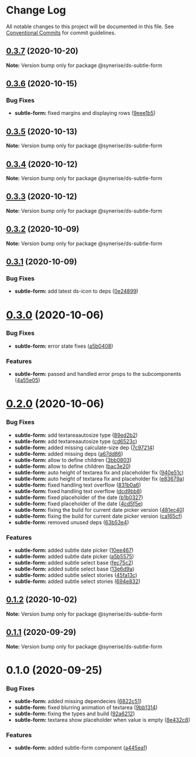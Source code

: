 # Change Log

All notable changes to this project will be documented in this file.
See [Conventional Commits](https://conventionalcommits.org) for commit guidelines.

## [0.3.7](https://github.com/Synerise/synerise-design/compare/@synerise/ds-subtle-form@0.3.6...@synerise/ds-subtle-form@0.3.7) (2020-10-20)

**Note:** Version bump only for package @synerise/ds-subtle-form





## [0.3.6](https://github.com/Synerise/synerise-design/compare/@synerise/ds-subtle-form@0.3.5...@synerise/ds-subtle-form@0.3.6) (2020-10-15)


### Bug Fixes

* **subtle-form:** fixed margins and displaying rows ([9eee1b5](https://github.com/Synerise/synerise-design/commit/9eee1b56862bf72bb7a6c22dd8e64a18e71d20c0))





## [0.3.5](https://github.com/Synerise/synerise-design/compare/@synerise/ds-subtle-form@0.3.4...@synerise/ds-subtle-form@0.3.5) (2020-10-13)

**Note:** Version bump only for package @synerise/ds-subtle-form





## [0.3.4](https://github.com/Synerise/synerise-design/compare/@synerise/ds-subtle-form@0.3.3...@synerise/ds-subtle-form@0.3.4) (2020-10-12)

**Note:** Version bump only for package @synerise/ds-subtle-form





## [0.3.3](https://github.com/Synerise/synerise-design/compare/@synerise/ds-subtle-form@0.3.2...@synerise/ds-subtle-form@0.3.3) (2020-10-12)

**Note:** Version bump only for package @synerise/ds-subtle-form





## [0.3.2](https://github.com/Synerise/synerise-design/compare/@synerise/ds-subtle-form@0.3.1...@synerise/ds-subtle-form@0.3.2) (2020-10-09)

**Note:** Version bump only for package @synerise/ds-subtle-form





## [0.3.1](https://github.com/Synerise/synerise-design/compare/@synerise/ds-subtle-form@0.3.0...@synerise/ds-subtle-form@0.3.1) (2020-10-09)


### Bug Fixes

* **subtle-form:** add latest ds-icon to deps ([0e24899](https://github.com/Synerise/synerise-design/commit/0e24899860b76a7d95c0bab6b91147c6739edce7))





# [0.3.0](https://github.com/Synerise/synerise-design/compare/@synerise/ds-subtle-form@0.2.0...@synerise/ds-subtle-form@0.3.0) (2020-10-06)


### Bug Fixes

* **subtle-form:** error state fixes ([a5b0408](https://github.com/Synerise/synerise-design/commit/a5b0408fa1953672115e87621a1bfaf9937e6ae0))


### Features

* **subtle-form:** passed and handled error props to the subcomponents ([4a55e05](https://github.com/Synerise/synerise-design/commit/4a55e05dba339da52e2b77b38a10c5cff368b421))





# [0.2.0](https://github.com/Synerise/synerise-design/compare/@synerise/ds-subtle-form@0.1.2...@synerise/ds-subtle-form@0.2.0) (2020-10-06)


### Bug Fixes

* **subtle-form:** add textareaautosize type ([89ed2b2](https://github.com/Synerise/synerise-design/commit/89ed2b2159e03bd7afc9cf9f55a153142cee5bfa))
* **subtle-form:** add textareaautosize type ([cd6523c](https://github.com/Synerise/synerise-design/commit/cd6523c3c91f8f50cd7fc635d9146513ab37e156))
* **subtle-form:** added missing calculate-size dep ([7c97214](https://github.com/Synerise/synerise-design/commit/7c972148badfa9632d0e4a842f755356fffde20e))
* **subtle-form:** added missing deps ([a67dd86](https://github.com/Synerise/synerise-design/commit/a67dd86ec896ee6de5bf338435e45c54eb5242de))
* **subtle-form:** allow to define children ([3bb0803](https://github.com/Synerise/synerise-design/commit/3bb0803b58d42dc069e94799246dc79c1e472940))
* **subtle-form:** allow to define children ([bac3e20](https://github.com/Synerise/synerise-design/commit/bac3e20d36f3ce0987507a9f7f7d3ae57c3d59bf))
* **subtle-form:** auto height of textarea fix and placeholder fix ([940e51c](https://github.com/Synerise/synerise-design/commit/940e51c7aa3ee92d867a89e66e103cddc0dcf491))
* **subtle-form:** auto height of textarea fix and placeholder fix ([e83679a](https://github.com/Synerise/synerise-design/commit/e83679ac03ba770c2015cf0b70d362f92ba13823))
* **subtle-form:** fixed handling text overflow ([831b0a6](https://github.com/Synerise/synerise-design/commit/831b0a6af69e250b3e3755cb0031bfab0438fc95))
* **subtle-form:** fixed handling text overflow ([dcd9bb8](https://github.com/Synerise/synerise-design/commit/dcd9bb8a792e3feb6fd0e25a5c4ac7779bd39553))
* **subtle-form:** fixed placeholder of the date ([b1b0327](https://github.com/Synerise/synerise-design/commit/b1b03270bd4fcec1b29a9cd8d0d60dc7617edf1c))
* **subtle-form:** fixed placeholder of the date ([4cd5f5e](https://github.com/Synerise/synerise-design/commit/4cd5f5ea6fd6ace2c9c946061d4ec683082840ba))
* **subtle-form:** fixing the build for current date picker version ([481ec40](https://github.com/Synerise/synerise-design/commit/481ec40a8eaa6afbef66a34342e0481a1840742f))
* **subtle-form:** fixing the build for current date picker version ([ca165cf](https://github.com/Synerise/synerise-design/commit/ca165cfb6186fa6155ee9f2fbdf5de45e20c0c5a))
* **subtle-form:** removed unused deps ([63b53e4](https://github.com/Synerise/synerise-design/commit/63b53e4d2826ce9e79125f8a8c7d5c02fcf896eb))


### Features

* **subtle-form:** added subtle date picker ([10ee467](https://github.com/Synerise/synerise-design/commit/10ee46758a1a57b3caadaab6484afe19a70ae80b))
* **subtle-form:** added subtle date picker ([a5b5575](https://github.com/Synerise/synerise-design/commit/a5b55759f6849a8faefa9c33699cbdd2c16f4a89))
* **subtle-form:** added subtle select base ([fec75c2](https://github.com/Synerise/synerise-design/commit/fec75c2a172acc157cb0e196cec6cd9ada1ebd0b))
* **subtle-form:** added subtle select base ([13e6d9a](https://github.com/Synerise/synerise-design/commit/13e6d9aacb36e1d4e1f9ae6aea163811d238abb6))
* **subtle-form:** added subtle select stories ([45fa13c](https://github.com/Synerise/synerise-design/commit/45fa13c64c38a274a64e97db394cb3996f422aa8))
* **subtle-form:** added subtle select stories ([694e832](https://github.com/Synerise/synerise-design/commit/694e8323154a2e18412998797a4f8ca8eccede67))





## [0.1.2](https://github.com/Synerise/synerise-design/compare/@synerise/ds-subtle-form@0.1.1...@synerise/ds-subtle-form@0.1.2) (2020-10-02)

**Note:** Version bump only for package @synerise/ds-subtle-form





## [0.1.1](https://github.com/Synerise/synerise-design/compare/@synerise/ds-subtle-form@0.1.0...@synerise/ds-subtle-form@0.1.1) (2020-09-29)

**Note:** Version bump only for package @synerise/ds-subtle-form





# 0.1.0 (2020-09-25)


### Bug Fixes

* **subtle-form:** added missing dependecies ([6822c51](https://github.com/Synerise/synerise-design/commit/6822c51905be1ae048f5ea4c9b7c33785c07ddfb))
* **subtle-form:** fixed blurring animation of textarea ([9bb1314](https://github.com/Synerise/synerise-design/commit/9bb131422325c763ee4f92740ec41e0c2b1351d1))
* **subtle-form:** fixing the types and build ([92a6212](https://github.com/Synerise/synerise-design/commit/92a62126ab9679586e8ec49d8016f9127aa78097))
* **subtle-form:** textarea show placeholder when value is empty ([8e432c8](https://github.com/Synerise/synerise-design/commit/8e432c881c51769afb012ad9bddb87adb634059c))


### Features

* **subtle-form:** added subtle-form component ([a445ea1](https://github.com/Synerise/synerise-design/commit/a445ea184b9414ac51a0adf0a543166e7b2c6491))

